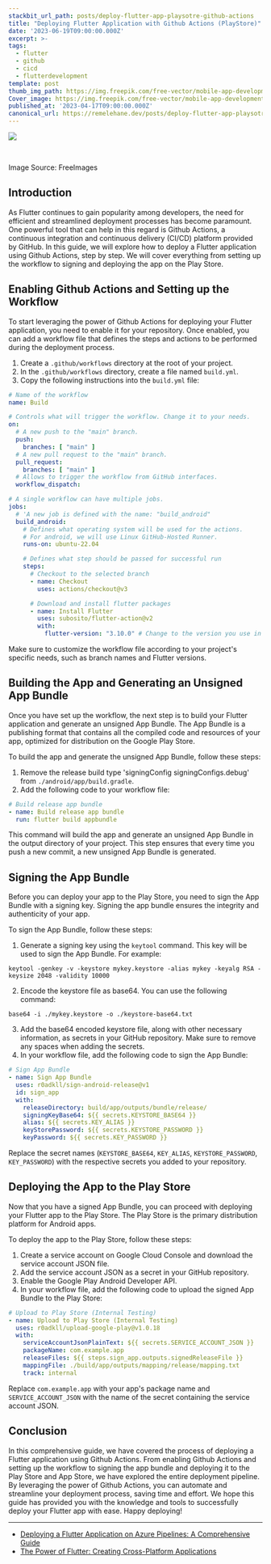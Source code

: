 ```yaml
---
stackbit_url_path: posts/deploy-flutter-app-playsotre-github-actions
title: "Deploying Flutter Application with Github Actions (PlayStore)"
date: '2023-06-19T09:00:00.000Z'
excerpt: >-
tags:
  - flutter
  - github
  - cicd
  - flutterdevelopment
template: post
thumb_img_path: https://img.freepik.com/free-vector/mobile-app-development-composition-with-flowchart-isometric-platforms-application-icons-human-characters-text-captions-vector-illustration_1284-77306.jpg?size=626&ext=jpg&ga=GA1.1.2116175301.1701561600&semt=ais
Cover_image: https://img.freepik.com/free-vector/mobile-app-development-composition-with-flowchart-isometric-platforms-application-icons-human-characters-text-captions-vector-illustration_1284-77306.jpg?size=626&ext=jpg&ga=GA1.1.2116175301.1701561600&semt=ais
published_at: '2023-04-17T09:00:00.000Z'
canonical_url: https://remelehane.dev/posts/deploy-flutter-app-playsotre-github-actions/
---
```


![](https://img.freepik.com/free-vector/mobile-app-development-composition-with-flowchart-isometric-platforms-application-icons-human-characters-text-captions-vector-illustration_1284-77306.jpg?size=626&ext=jpg&ga=GA1.1.2116175301.1701561600&semt=ais)

‍

Image Source: FreeImages

Introduction
------------

As Flutter continues to gain popularity among developers, the need for efficient and streamlined deployment processes has become paramount. One powerful tool that can help in this regard is Github Actions, a continuous integration and continuous delivery (CI/CD) platform provided by GitHub. In this guide, we will explore how to deploy a Flutter application using Github Actions, step by step. We will cover everything from setting up the workflow to signing and deploying the app on the Play Store.

Enabling Github Actions and Setting up the Workflow
---------------------------------------------------

To start leveraging the power of Github Actions for deploying your Flutter application, you need to enable it for your repository. Once enabled, you can add a workflow file that defines the steps and actions to be performed during the deployment process.

1.  Create a `.github/workflows` directory at the root of your project.
2.  In the `.github/workflows` directory, create a file named `build.yml`.
3.  Copy the following instructions into the `build.yml` file:

```yaml
# Name of the workflow
name: Build

# Controls what will trigger the workflow. Change it to your needs.
on:
  # A new push to the "main" branch.
  push:
    branches: [ "main" ]
  # A new pull request to the "main" branch.
  pull_request:
    branches: [ "main" ]
  # Allows to trigger the workflow from GitHub interfaces.
  workflow_dispatch:

# A single workflow can have multiple jobs.
jobs:
  # 'A new job is defined with the name: "build_android"
  build_android:
    # Defines what operating system will be used for the actions.
    # For android, we will use Linux GitHub-Hosted Runner.
    runs-on: ubuntu-22.04

    # Defines what step should be passed for successful run
    steps:
      # Checkout to the selected branch
      - name: Checkout
        uses: actions/checkout@v3

      # Download and install flutter packages
      - name: Install Flutter
        uses: subosito/flutter-action@v2
        with:
          flutter-version: "3.10.0" # Change to the version you use in your project

```

Make sure to customize the workflow file according to your project's specific needs, such as branch names and Flutter versions.

Building the App and Generating an Unsigned App Bundle
------------------------------------------------------

Once you have set up the workflow, the next step is to build your Flutter application and generate an unsigned App Bundle. The App Bundle is a publishing format that contains all the compiled code and resources of your app, optimized for distribution on the Google Play Store.

To build the app and generate the unsigned App Bundle, follow these steps:

1.  Remove the release build type 'signingConfig signingConfigs.debug' from `./android/app/build.gradle`.
2.  Add the following code to your workflow file:

```yaml
# Build release app bundle
- name: Build release app bundle
  run: flutter build appbundle
```

This command will build the app and generate an unsigned App Bundle in the output directory of your project. This step ensures that every time you push a new commit, a new unsigned App Bundle is generated.

Signing the App Bundle
----------------------

Before you can deploy your app to the Play Store, you need to sign the App Bundle with a signing key. Signing the app bundle ensures the integrity and authenticity of your app.

To sign the App Bundle, follow these steps:

1.  Generate a signing key using the `keytool` command. This key will be used to sign the App Bundle. For example:

`keytool -genkey -v -keystore mykey.keystore -alias mykey -keyalg RSA -keysize 2048 -validity 10000`  

2.  Encode the keystore file as base64. You can use the following command:

`base64 -i ./mykey.keystore -o ./keystore-base64.txt  `

3.  Add the base64 encoded keystore file, along with other necessary information, as secrets in your GitHub repository. Make sure to remove any spaces when adding the secrets.
4.  In your workflow file, add the following code to sign the App Bundle:

```yaml
# Sign App Bundle
- name: Sign App Bundle
  uses: r0adkll/sign-android-release@v1
  id: sign_app
  with:
    releaseDirectory: build/app/outputs/bundle/release/
    signingKeyBase64: ${{ secrets.KEYSTORE_BASE64 }}
    alias: ${{ secrets.KEY_ALIAS }}
    keyStorePassword: ${{ secrets.KEYSTORE_PASSWORD }}
    keyPassword: ${{ secrets.KEY_PASSWORD }}
```

Replace the secret names (`KEYSTORE_BASE64`, `KEY_ALIAS`, `KEYSTORE_PASSWORD`, `KEY_PASSWORD`) with the respective secrets you added to your repository.

Deploying the App to the Play Store
-----------------------------------

Now that you have a signed App Bundle, you can proceed with deploying your Flutter app to the Play Store. The Play Store is the primary distribution platform for Android apps.

To deploy the app to the Play Store, follow these steps:

1.  Create a service account on Google Cloud Console and download the service account JSON file.
2.  Add the service account JSON as a secret in your GitHub repository.
3.  Enable the Google Play Android Developer API.
4.  In your workflow file, add the following code to upload the signed App Bundle to the Play Store:

```yaml
# Upload to Play Store (Internal Testing)
- name: Upload to Play Store (Internal Testing)
  uses: r0adkll/upload-google-play@v1.0.18
  with:
    serviceAccountJsonPlainText: ${{ secrets.SERVICE_ACCOUNT_JSON }}
    packageName: com.example.app
    releaseFiles: ${{ steps.sign_app.outputs.signedReleaseFile }}
    mappingFile: ./build/app/outputs/mapping/release/mapping.txt
    track: internal
```

Replace `com.example.app` with your app's package name and `SERVICE_ACCOUNT_JSON` with the name of the secret containing the service account JSON.

Conclusion
----------

In this comprehensive guide, we have covered the process of deploying a Flutter application using Github Actions. From enabling Github Actions and setting up the workflow to signing the app bundle and deploying it to the Play Store and App Store, we have explored the entire deployment pipeline. By leveraging the power of Github Actions, you can automate and streamline your deployment process, saving time and effort. We hope this guide has provided you with the knowledge and tools to successfully deploy your Flutter app with ease. Happy deploying!

---

*  [Deploying a Flutter Application on Azure Pipelines: A Comprehensive Guide](https://remelehane.dev/posts/deplying-flutter-application-azure/)
*  [The Power of Flutter: Creating Cross-Platform Applications](https://remelehane.dev/posts/the-power-of-flutter/)